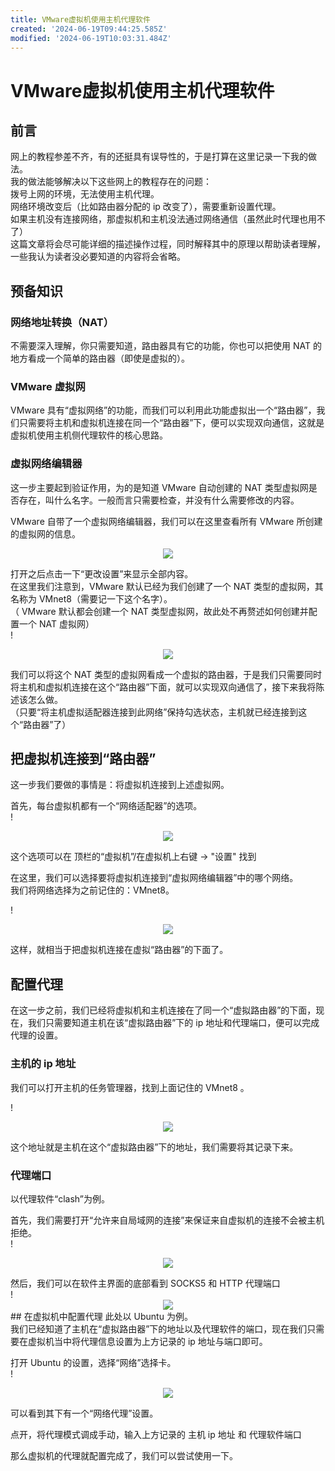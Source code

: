 ```yaml
---
title: VMware虚拟机使用主机代理软件
created: '2024-06-19T09:44:25.585Z'
modified: '2024-06-19T10:03:31.484Z'
---
```


# VMware虚拟机使用主机代理软件
## 前言
网上的教程参差不齐，有的还挺具有误导性的，于是打算在这里记录一下我的做法。<br />
我的做法能够解决以下这些网上的教程存在的问题：<br />
拨号上网的环境，无法使用主机代理。<br />
网络环境改变后（比如路由器分配的 ip 改变了），需要重新设置代理。<br />
如果主机没有连接网络，那虚拟机和主机没法通过网络通信（虽然此时代理也用不了）<br />
这篇文章将会尽可能详细的描述操作过程，同时解释其中的原理以帮助读者理解，一些我认为读者没必要知道的内容将会省略。<br />

## 预备知识
### 网络地址转换（NAT）

不需要深入理解，你只需要知道，路由器具有它的功能，你也可以把使用 NAT 的地方看成一个简单的路由器（即使是虚拟的）。<br />

### VMware 虚拟网
VMware 具有“虚拟网络”的功能，而我们可以利用此功能虚拟出一个“路由器”，我们只需要将主机和虚拟机连接在同一个“路由器”下，便可以实现双向通信，这就是虚拟机使用主机侧代理软件的核心思路。<br />

### 虚拟网络编辑器
这一步主要起到验证作用，为的是知道 VMware 自动创建的 NAT 类型虚拟网是否存在，叫什么名字。一般而言只需要检查，并没有什么需要修改的内容。<br />

VMware 自带了一个虚拟网络编辑器，我们可以在这里查看所有 VMware 所创建的虚拟网的信息。<br />

<div align=center>
<img src="https://github.com/AKangle123/akangle123.github.io/raw/master/attachments/Clipboard_2024-06-19-17-53-21.png">
</div>

打开之后点击一下“更改设置”来显示全部内容。<br />
在这里我们注意到，VMware 默认已经为我们创建了一个 NAT 类型的虚拟网，其名称为 VMnet8（需要记一下这个名字）。<br />
（ VMware 默认都会创建一个 NAT 类型虚拟网，故此处不再赘述如何创建并配置一个 NAT 虚拟网）<br />
!<div align=center>
<img src="https://github.com/AKangle123/akangle123.github.io/blob/master/attachments/Clipboard_2024-06-19-17-55-42.png">
</div>

我们可以将这个 NAT 类型的虚拟网看成一个虚拟的路由器，于是我们只需要同时将主机和虚拟机连接在这个“路由器”下面，就可以实现双向通信了，接下来我将陈述该怎么做。<br />
（只要“将主机虚拟适配器连接到此网络”保持勾选状态，主机就已经连接到这个“路由器”了）<br />

## 把虚拟机连接到“路由器”
这一步我们要做的事情是：将虚拟机连接到上述虚拟网。<br />

首先，每台虚拟机都有一个“网络适配器”的选项。<br />
!<div align=center>
<img src="https://github.com/AKangle123/akangle123.github.io/blob/master/attachments/Clipboard_2024-06-19-17-56-00.png">
</div>


这个选项可以在 顶栏的“虚拟机”/在虚拟机上右键 -> "设置" 找到<br />

在这里，我们可以选择要将虚拟机连接到“虚拟网络编辑器”中的哪个网络。<br />
我们将网络选择为之前记住的：VMnet8。

!<div align=center>
<img src="https://github.com/AKangle123/akangle123.github.io/blob/master/attachments/Clipboard_2024-06-19-17-56-15.png">
</div>

这样，就相当于把虚拟机连接在虚拟“路由器”的下面了。<br />

## 配置代理
在这一步之前，我们已经将虚拟机和主机连接在了同一个“虚拟路由器”的下面，现在，我们只需要知道主机在该“虚拟路由器”下的 ip 地址和代理端口，便可以完成代理的设置。<br />

### 主机的 ip 地址
我们可以打开主机的任务管理器，找到上面记住的 VMnet8 。<br />

!<div align=center>
<img src="https://github.com/AKangle123/akangle123.github.io/blob/master/attachments/Clipboard_2024-06-19-17-56-27.png">
</div>

这个地址就是主机在这个“虚拟路由器”下的地址，我们需要将其记录下来。<br />

### 代理端口

以代理软件“clash”为例。<br />

首先，我们需要打开“允许来自局域网的连接”来保证来自虚拟机的连接不会被主机拒绝。<br />
!<div align=center>
<img src="https://github.com/AKangle123/akangle123.github.io/blob/master/attachments/clash1.PNG">
</div>
然后，我们可以在软件主界面的底部看到 SOCKS5 和 HTTP 代理端口<br />
!<div align=center>
<img src="https://github.com/AKangle123/akangle123.github.io/blob/master/attachments/clash2.PNG">
</div>
## 在虚拟机中配置代理
此处以 Ubuntu 为例。<br />
我们已经知道了主机在“虚拟路由器”下的地址以及代理软件的端口，现在我们只需要在虚拟机当中将代理信息设置为上方记录的 ip 地址与端口即可。<br />

打开 Ubuntu 的设置，选择“网络”选择卡。<br />
!<div align=center>
<img src="https://github.com/AKangle123/akangle123.github.io/blob/master/attachments/Clipboard_2024-06-19-18-02-30.png">
</div>

可以看到其下有一个“网络代理”设置。<br />

点开，将代理模式调成手动，输入上方记录的 主机 ip 地址 和 代理软件端口<br />

那么虚拟机的代理就配置完成了，我们可以尝试使用一下。<br />
